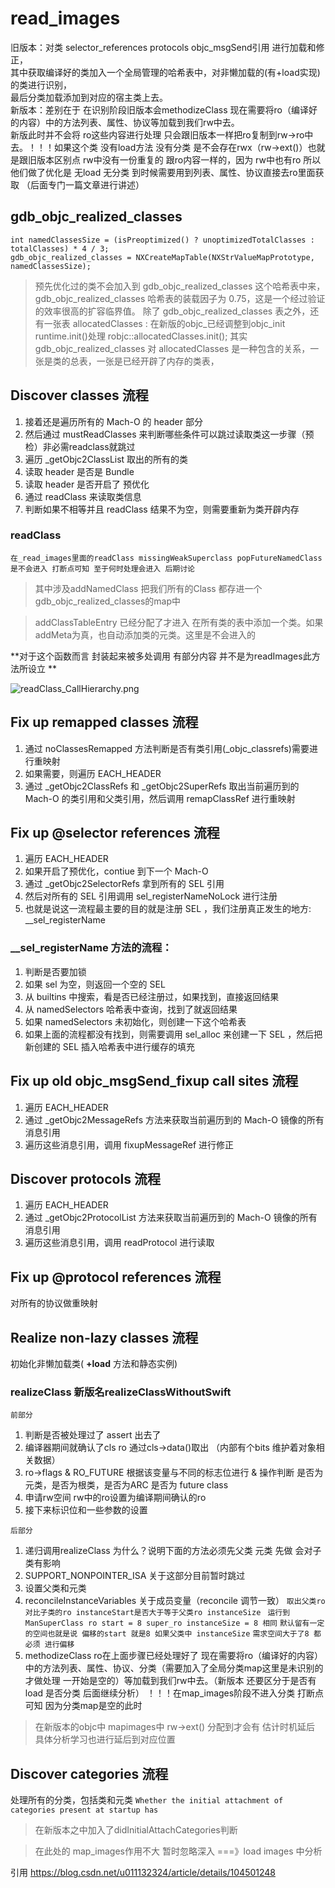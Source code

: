 #  read_images
旧版本：对类 selector_references protocols objc_msgSend引用 进行加载和修正，  
其中获取编译好的类加入一个全局管理的哈希表中，对非懒加载的(有+load实现)的类进行识别，    
最后分类加载添加到对应的宿主类上去。    
新版本：差别在于 在识别阶段旧版本会methodizeClass 现在需要将ro（编译好的内容）中的方法列表、属性、协议等加载到我们rw中去。     
新版此时并不会将 ro这些内容进行处理 只会跟旧版本一样把ro复制到rw->ro中去。！！！如果这个类 没有load方法 没有分类     是不会存在rwx（rw->ext()）也就是跟旧版本区别点 rw中没有一份重复的 跟ro内容一样的，因为 rw中也有ro 所以他们做了优化是 无load 无分类       到时候需要用到列表、属性、协议直接去ro里面获取 （后面专门一篇文章进行讲述）

##  gdb_objc_realized_classes
```
int namedClassesSize = (isPreoptimized() ? unoptimizedTotalClasses : totalClasses) * 4 / 3;
gdb_objc_realized_classes = NXCreateMapTable(NXStrValueMapPrototype, namedClassesSize);
```
> 预先优化过的类不会加入到 gdb_objc_realized_classes 这个哈希表中来，
> gdb_objc_realized_classes 哈希表的装载因子为 0.75，这是一个经过验证的效率很高的扩容临界值。
> 除了 gdb_objc_realized_classes 表之外，还有一张表 allocatedClasses :
> 在新版的objc_已经调整到objc_init runtime.init()处理 robjc::allocatedClasses.init();
> 其实 gdb_objc_realized_classes 对 allocatedClasses 是一种包含的关系，一张是类的总表，一张是已经开辟了内存的类表，

## Discover classes 流程
1. 接着还是遍历所有的 Mach-O 的 header 部分
2. 然后通过 mustReadClasses 来判断哪些条件可以跳过读取类这一步骤（预检）非必需readclass就跳过
3. 遍历 _getObjc2ClassList 取出的所有的类
4. 读取 header 是否是 Bundle
5. 读取 header 是否开启了 预优化
6. 通过 readClass 来读取类信息
7. 判断如果不相等并且 readClass 结果不为空，则需要重新为类开辟内存

### readClass 
`在_read_images里面的readClass missingWeakSuperclass popFutureNamedClass `
`是不会进入 打断点可知 至于何时处理会进入 后期讨论`
> 其中涉及addNamedClass 把我们所有的Class 都存进一个gdb_objc_realized_classes的map中

> addClassTableEntry 已经分配了才进入 在所有类的表中添加一个类。如果addMeta为真，也自动添加类的元类。这里是不会进入的

**对于这个函数而言 封装起来被多处调用 有部分内容 并不是为readImages此方法所设立 **

![readClass_CallHierarchy.png](./../AllImages/readClass_CallHierarchy.png)
## Fix up remapped classes 流程
1. 通过 noClassesRemapped 方法判断是否有类引用(_objc_classrefs)需要进行重映射
2. 如果需要，则遍历 EACH_HEADER
3. 通过 _getObjc2ClassRefs 和 _getObjc2SuperRefs 取出当前遍历到的 Mach-O 的类引用和父类引用，然后调用 remapClassRef 进行重映射

## Fix up @selector references 流程
1. 遍历 EACH_HEADER
2. 如果开启了预优化，contiue 到下一个 Mach-O
3. 通过 _getObjc2SelectorRefs 拿到所有的 SEL 引用
4. 然后对所有的 SEL 引用调用 sel_registerNameNoLock 进行注册
5. 也就是说这一流程最主要的目的就是注册 SEL ，我们注册真正发生的地方: __sel_registerName
 
### __sel_registerName 方法的流程：
1. 判断是否要加锁
2. 如果 sel 为空，则返回一个空的 SEL
3. 从 builtins 中搜索，看是否已经注册过，如果找到，直接返回结果
4. 从 namedSelectors 哈希表中查询，找到了就返回结果
5. 如果 namedSelectors 未初始化，则创建一下这个哈希表
6. 如果上面的流程都没有找到，则需要调用 sel_alloc 来创建一下 SEL ，然后把新创建的 SEL 插入哈希表中进行缓存的填充

## Fix up old objc_msgSend_fixup call sites 流程
1. 遍历 EACH_HEADER
2. 通过 _getObjc2MessageRefs 方法来获取当前遍历到的 Mach-O 镜像的所有消息引用
3. 遍历这些消息引用，调用 fixupMessageRef 进行修正

## Discover protocols 流程
1. 遍历 EACH_HEADER
2. 通过 _getObjc2ProtocolList 方法来获取当前遍历到的 Mach-O 镜像的所有消息引用
3. 遍历这些消息引用，调用 readProtocol 进行读取

## Fix up @protocol references 流程
对所有的协议做重映射

## Realize non-lazy classes 流程
初始化非懒加载类( **+load** 方法和静态实例)

### realizeClass 新版名realizeClassWithoutSwift
`前部分`

1. 判断是否被处理过了 assert 出去了
2. 编译器期间就确认了cls ro 通过cls->data()取出 （内部有个bits 维护着对象相关数据）
3. ro->flags & RO_FUTURE 根据该变量与不同的标志位进行 & 操作判断 是否为元类，是否为根类，是否为ARC 是否为 future class 
4. 申请rw空间 rw中的ro设置为编译期间确认的ro
5. 接下来标识位和一些参数的设置

`后部分`

1. 递归调用realizeClass 为什么？说明下面的方法必须先父类 元类 先做 会对子类有影响
2. SUPPORT_NONPOINTER_ISA 关于这部分目前暂时跳过
3. 设置父类和元类 
4. reconcileInstanceVariables 关于成员变量（reconcile 调节一致）
`取出父类ro对比子类的ro instanceStart是否大于等于父类ro instanceSize`
` 运行到 ManSuperClass ro start = 8 super_ro instanceSize = 8 相同` 
`默认留有一定的空间也就是说 偏移的start 就是8 如果父类中 instanceSize`
`需求空间大于了8 都必须 进行偏移`
5. methodizeClass ro在上面步骤已经处理好了 现在需要将ro（编译好的内容）中的方法列表、属性、协议、分类（需要加入了全局分类map这里是未识别的才做处理 一开始是空的）等加载到我们rw中去。（新版本 还要区分于是否有load 是否分类 后面继续分析） ！！！在map_images阶段不进入分类 打断点可知 因为分类map是空的此时 

> 在新版本的objc中 mapimages中 rw->ext() 分配到才会有 估计时机延后 具体分析学习也进行延后到对应位置 

## Discover categories 流程
处理所有的分类，包括类和元类 
`Whether the initial attachment of categories present at startup has
`
> 在新版本之中加入了didInitialAttachCategories判断

> 在此处的 map_images作用不大 暂时忽略深入 ===》load images 中分析 



引用 https://blog.csdn.net/u011132324/article/details/104501248
